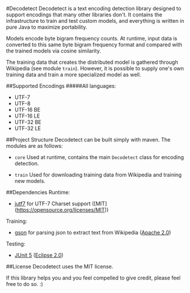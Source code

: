 #Decodetect
Decodetect is a text encoding detection library designed to support encodings that many other libraries don't. It contains the infrastructure to train and test custom models, and everything is written in pure Java to maximize portability.

Models encode byte bigram frequency counts. At runtime, input data is converted to this same byte bigram frequency format and compared with the trained models via cosine similarity.

The training data that creates the distributed model is gathered through Wikipedia (see module `train`). However, it is possible to supply one's own training data and train a more specialized model as well.

##Supported Encodings
#####All languages:
* UTF-7
* UTF-8
* UTF-16 BE
* UTF-16 LE
* UTF-32 BE
* UTF-32 LE

##Project Structure
Decodetect can be built simply with maven. The modules are as follows:

* `core` Used at runtime, contains the main `Decodetect` class for encoding detection.

* `train` Used for downloading training data from Wikipedia and training new models.

##Dependencies
Runtime:

* [jutf7](http://jutf7.sourceforge.net/) for UTF-7 Charset support ([MIT] (https://opensource.org/licenses/MIT))

Training:

* [gson](https://github.com/google/gson) for parsing json to extract text from Wikipedia ([Apache 2.0](https://www.apache.org/licenses/LICENSE-2.0))

Testing:

* [JUnit 5](https://junit.org/junit5/) ([Eclipse 2.0](https://www.eclipse.org/legal/epl-2.0/))

##License
Decodetect uses the MIT license.

If this library helps you and you feel compelled to give credit, please feel free to do so. :)
